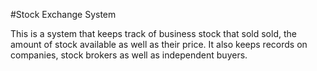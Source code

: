 #Stock Exchange System

This is a system that keeps track of business stock that sold sold, the amount of stock available as well as their
price. It also keeps records on companies, stock brokers as well as independent buyers.